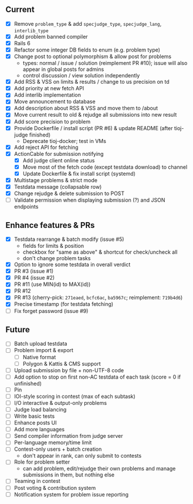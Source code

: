 ## Current

- [x] Remove `problem_type` & add `specjudge_type`, `specjudge_lang`, `interlib_type`
- [x] Add problem banned compiler
- [x] Rails 6
- [x] Refactor some integer DB fields to enum (e.g. problem type)
- [x] Change post to optional polymorphism & allow post for problems
    - types: normal / issue / solution (reimplement PR #10); issue will also appear in global posts for admins
    - control discussion / view solution independently
- [x] Add RSS & VSS on limits & results / change to us precision on td
- [x] Add priority at new fetch API
- [x] Add interlib implementation
- [x] Move announcement to database
- [x] Add description about RSS & VSS and move them to /about
- [x] Move current result to old & rejudge all submissions into new result
- [x] Add score precision to problem
- [x] Provide Dockerfile / install script (PR #6) & update README (after tioj-judge finished)
    - Deprecate tioj-docker; test in VMs
- [x] Add reject API for fetching
- [x] ActionCable for submission notifying
    - [x] Add judge client online status
    - [x] Move most of the fetch code (except testdata download) to channel
    - [x] Update Dockerfile & fix install script (systemd)
- [x] Multistage problems & strict mode
- [x] Testdata message (collapsable row)
- [x] Change rejudge & delete submission to POST
- [ ] Validate permission when displaying submission (?) and JSON endpoints

## Enhance features & PRs

- [x] Testdata rearrange & batch modify (issue #5)
    - fields for limits & position
    - checkbox for "same as above" & shortcut for check/uncheck all
    - don't change problem tasks
- [x] Option to ignore some testdata in overall verdict
- [x] PR #3 (issue #1)
- [x] PR #4 (issue #2)
- [x] PR #11 (use MIN(id) to MAX(id))
- [x] PR #12
- [x] PR #13 (cherry-pick: `271eaed`, `bcfc6ac`, `ba5967c`; reimplement: `719b4d6`)
- [x] Precise timestamp (for testdata fetching)
- [ ] Fix forget password (issue #9)

## Future

- [ ] Batch upload testdata
- [ ] Problem import & export
    - [ ] Native format
    - [ ] Polygon & Kattis & CMS support
- [ ] Upload submission by file + non-UTF-8 code
- [ ] Add option to stop on first non-AC testdata of each task (score = 0 if unfinished)
- [ ] Pin
- [ ] IOI-style scoring in contest (max of each subtask)
- [ ] I/O interactive & output-only problems
- [ ] Judge load balancing
- [ ] Write basic tests
- [ ] Enhance posts UI
- [ ] Add more languages
- [ ] Send compiler information from judge server
- [ ] Per-language memory/time limit
- [ ] Contest-only users + batch creation
    - don't appear in rank, can only submit to contests
- [ ] Role for problem setter
    - can add problem, edit/rejudge their own problems and manage submissions in them, but nothing else
- [ ] Teaming in contest
- [ ] Post voting & contribution system
- [ ] Notification system for problem issue reporting

